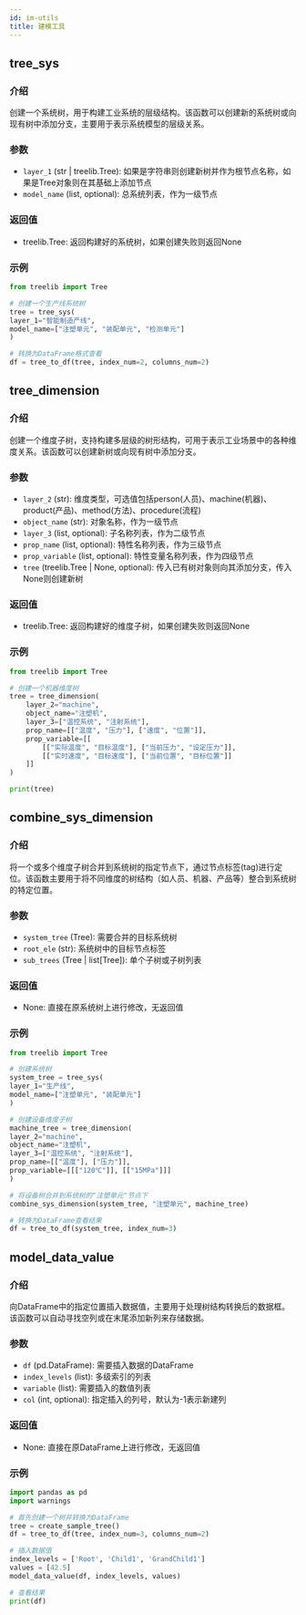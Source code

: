 ```yaml
---
id: im-utils
title: 建模工具
---
```

## tree_sys

### 介绍

创建一个系统树，用于构建工业系统的层级结构。该函数可以创建新的系统树或向现有树中添加分支，主要用于表示系统模型的层级关系。

### 参数

- `layer_1` (str | treelib.Tree): 如果是字符串则创建新树并作为根节点名称，如果是Tree对象则在其基础上添加节点
- `model_name` (list, optional): 总系统列表，作为一级节点

### 返回值

- treelib.Tree: 返回构建好的系统树，如果创建失败则返回None

### 示例

```python
from treelib import Tree

# 创建一个生产线系统树
tree = tree_sys(
layer_1="智能制造产线",
model_name=["注塑单元", "装配单元", "检测单元"]
)

# 转换为DataFrame格式查看
df = tree_to_df(tree, index_num=2, columns_num=2)
```

## tree_dimension

### 介绍

创建一个维度子树，支持构建多层级的树形结构，可用于表示工业场景中的各种维度关系。该函数可以创建新树或向现有树中添加分支。

### 参数

- `layer_2` (str): 维度类型，可选值包括person(人员)、machine(机器)、product(产品)、method(方法)、procedure(流程)
- `object_name` (str): 对象名称，作为一级节点
- `layer_3` (list, optional): 子名称列表，作为二级节点
- `prop_name` (list, optional): 特性名称列表，作为三级节点
- `prop_variable` (list, optional): 特性变量名称列表，作为四级节点
- `tree` (treelib.Tree | None, optional): 传入已有树对象则向其添加分支，传入None则创建新树

### 返回值

- treelib.Tree: 返回构建好的维度子树，如果创建失败则返回None

### 示例

```python
from treelib import Tree

# 创建一个机器维度树
tree = tree_dimension(
    layer_2="machine",
    object_name="注塑机",
    layer_3=["温控系统", "注射系统"],
    prop_name=[["温度", "压力"], ["速度", "位置"]],
    prop_variable=[[
        [["实际温度", "目标温度"], ["当前压力", "设定压力"]], 
        [["实时速度", "目标速度"], ["当前位置", "目标位置"]]
    ]]
)

print(tree)
```
## combine_sys_dimension

### 介绍

将一个或多个维度子树合并到系统树的指定节点下，通过节点标签(tag)进行定位。该函数主要用于将不同维度的树结构（如人员、机器、产品等）整合到系统树的特定位置。

### 参数

- `system_tree` (Tree): 需要合并的目标系统树
- `root_ele` (str): 系统树中的目标节点标签
- `sub_trees` (Tree | list[Tree]): 单个子树或子树列表

### 返回值

- None: 直接在原系统树上进行修改，无返回值

### 示例

```python
from treelib import Tree

# 创建系统树
system_tree = tree_sys(
layer_1="生产线",
model_name=["注塑单元", "装配单元"]
)

# 创建设备维度子树
machine_tree = tree_dimension(
layer_2="machine",
object_name="注塑机",
layer_3=["温控系统", "注射系统"],
prop_name=[["温度"], ["压力"]],
prop_variable=[[["120℃"]], [["15MPa"]]]
)

# 将设备树合并到系统树的"注塑单元"节点下
combine_sys_dimension(system_tree, "注塑单元", machine_tree)

# 转换为DataFrame查看结果
df = tree_to_df(system_tree, index_num=3)
```
## model_data_value

### 介绍

向DataFrame中的指定位置插入数据值，主要用于处理树结构转换后的数据框。该函数可以自动寻找空列或在末尾添加新列来存储数据。

### 参数

- `df` (pd.DataFrame): 需要插入数据的DataFrame
- `index_levels` (list): 多级索引的列表
- `variable` (list): 需要插入的数值列表
- `col` (int, optional): 指定插入的列号，默认为-1表示新建列

### 返回值

- None: 直接在原DataFrame上进行修改，无返回值

### 示例

```python
import pandas as pd
import warnings

# 首先创建一个树并转换为DataFrame
tree = create_sample_tree()
df = tree_to_df(tree, index_num=3, columns_num=2)

# 插入数据值
index_levels = ['Root', 'Child1', 'GrandChild1']
values = [42.5]
model_data_value(df, index_levels, values)

# 查看结果
print(df)
```